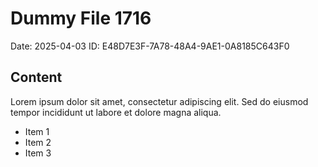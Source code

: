 # Dummy File 1716

Date: 2025-04-03
ID: E48D7E3F-7A78-48A4-9AE1-0A8185C643F0

## Content

Lorem ipsum dolor sit amet, consectetur adipiscing elit.
Sed do eiusmod tempor incididunt ut labore et dolore magna aliqua.

* Item 1
* Item 2
* Item 3

